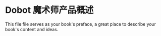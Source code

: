 # Dobot 魔术师产品概述

This file file serves as your book's preface, a great place to describe your book's content and ideas.

